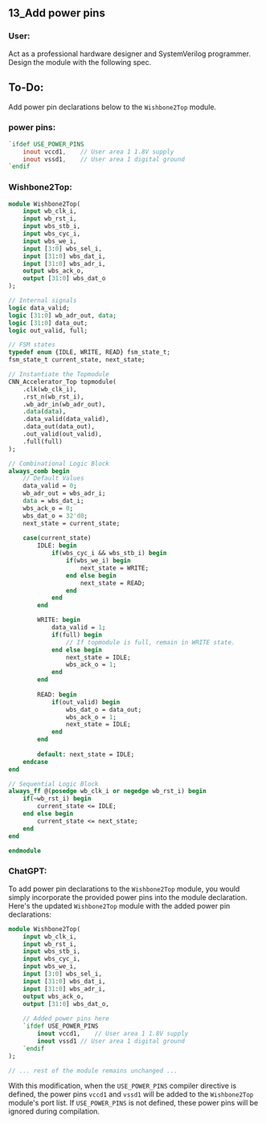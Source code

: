 ## 13_Add power pins
### User:
Act as a professional hardware designer and SystemVerilog programmer. Design the module with the following spec.
## To-Do:
Add power pin declarations below to the `Wishbone2Top` module.

### power pins:
```verilog
`ifdef USE_POWER_PINS
    inout vccd1,	// User area 1 1.8V supply
    inout vssd1,	// User area 1 digital ground
`endif
```

### Wishbone2Top:
```systemverilog
module Wishbone2Top(
    input wb_clk_i,
    input wb_rst_i,
    input wbs_stb_i,
    input wbs_cyc_i,
    input wbs_we_i,
    input [3:0] wbs_sel_i,
    input [31:0] wbs_dat_i,
    input [31:0] wbs_adr_i,
    output wbs_ack_o,
    output [31:0] wbs_dat_o
);

// Internal signals
logic data_valid;
logic [31:0] wb_adr_out, data;
logic [31:0] data_out;
logic out_valid, full;

// FSM states
typedef enum {IDLE, WRITE, READ} fsm_state_t;
fsm_state_t current_state, next_state;

// Instantiate the Topmodule
CNN_Accelerator_Top topmodule(
    .clk(wb_clk_i),
    .rst_n(wb_rst_i),
    .wb_adr_in(wb_adr_out),
    .data(data),
    .data_valid(data_valid),
    .data_out(data_out),
    .out_valid(out_valid),
    .full(full)
);

// Combinational Logic Block
always_comb begin
    // Default Values
    data_valid = 0;
    wb_adr_out = wbs_adr_i;
    data = wbs_dat_i;
    wbs_ack_o = 0;
    wbs_dat_o = 32'd0;
    next_state = current_state;
    
    case(current_state)
        IDLE: begin
            if(wbs_cyc_i && wbs_stb_i) begin
                if(wbs_we_i) begin
                    next_state = WRITE;
                end else begin
                    next_state = READ;
                end
            end
        end

        WRITE: begin
            data_valid = 1;
            if(full) begin
                // If topmodule is full, remain in WRITE state.
            end else begin
                next_state = IDLE;
                wbs_ack_o = 1;
            end
        end
        
        READ: begin
            if(out_valid) begin
                wbs_dat_o = data_out;
                wbs_ack_o = 1;
                next_state = IDLE;
            end
        end
        
        default: next_state = IDLE;
    endcase
end

// Sequential Logic Block
always_ff @(posedge wb_clk_i or negedge wb_rst_i) begin
    if(~wb_rst_i) begin
        current_state <= IDLE;
    end else begin
        current_state <= next_state;
    end
end

endmodule
```

### ChatGPT:
To add power pin declarations to the `Wishbone2Top` module, you would simply incorporate the provided power pins into the module declaration. Here's the updated `Wishbone2Top` module with the added power pin declarations:

```systemverilog
module Wishbone2Top(
    input wb_clk_i,
    input wb_rst_i,
    input wbs_stb_i,
    input wbs_cyc_i,
    input wbs_we_i,
    input [3:0] wbs_sel_i,
    input [31:0] wbs_dat_i,
    input [31:0] wbs_adr_i,
    output wbs_ack_o,
    output [31:0] wbs_dat_o,
    
    // Added power pins here
    `ifdef USE_POWER_PINS
        inout vccd1,	// User area 1 1.8V supply
        inout vssd1	// User area 1 digital ground
    `endif
);

// ... rest of the module remains unchanged ...
```

With this modification, when the `USE_POWER_PINS` compiler directive is defined, the power pins `vccd1` and `vssd1` will be added to the `Wishbone2Top` module's port list. If `USE_POWER_PINS` is not defined, these power pins will be ignored during compilation.

